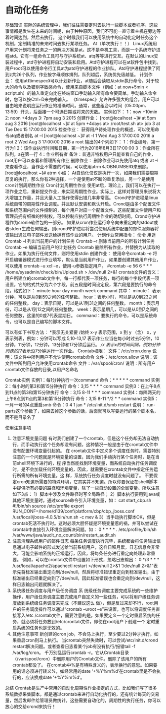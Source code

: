 # 自动化任务
基础知识
实际的系统管理中，我们往往需要定时去执行一些脚本或者程序，这些事情都是发生在未来的时间呢，由于种种原因，我们不可能一直守着主机在旁边等着时间达到，然后去执行。
这个时候我们可以使用系统中的自动化定时任务这个机制，定制精准的未来时间去执行某项任务。
At（单次执行！！）
	Linux系统用户用来计划将来任务之一的解决方案是at。这不是单机工具，而是一个系统守护进程atd。它有一组命令工具可与守护系统at、atq等等进行交互。在默认的Linux安装过程中，atd守护进程将自动安装和启用。Atd守护进程可以在at软件包中找到。
	用户root可以使用命令行工具at为atd守护进程的作业排队。Atd守护进程提供了阿到z共26个队列，作业按字母顺序排列，队列越后，系统优先级越低。
计划作业：
使用at《timespec》可以计划新作业，at随后会读取从stdin执行命令。对于较大的命令以及错别字敏感命令，使用来自脚本文件（例如：at now+5min < script.sh）的输入重定向比在终端窗口手动输入所有命令要简单。手动输入命令时，您可以按Ctrl+D来完成输入。
	《timespec》允许许多强大的组合，用户可以自由地来说明应运行作业的准确时间。通常，这些组合以时间（05:00pm、13:59）开头，后面接一个可选日期或将来的天数。
	实例如下：
		1：now +10min
		2:  noon +4days
		3:  7pm aug 3 2015
创建作业：
[root@localhost ~]# at 5pm aug 3 2016
[root@localhost ~]# at 5pm +4days
at> /root/test.sh
at> <EOT>
job 3 at Tue Dec 15 17:00:00 2015
检查作业：
	获得用户待处理作业的概述，可以使用命令atq或者别名 at –l
[root@localhost ~]# at -l
1	Wed Aug  3 17:00:00 2016 a root
2	Wed Aug  3 17:00:00 2016 a root
输出的4个列如下：
1：作业编号，第一行为1
2：该作业执行时间和日期，第一行为2016年8月3日17:00:00
3：作业所在队列，a在第一行
4：作业所有者
备注：普通非特权用户只能查看自己的作业，root用户可以查看和管理所有作业
删除作业：
	删除作业可以先使用atq 或者 at –l来查看作业，当作业不需要的时候，可以使用atrm 《JOBNUMBER》来删除。
[root@localhost ~]# atrm <JOBNUMBER>
小结：
	At自动化仅仅是执行一次，如果我们需要周期反复的执行，那么你有2种选择，一个是使用at不断的重复添加，另一个是使用cron计划周期性作业
Cron计划周期性作业
使用at后，理论上，我们可以在执行一项作业之后，重新提交作业，来实现周期性作业。实际上，这样对管理员来说将大大增加工作量，并且大量人工操作使得出错几率非常高。
	Crond守护进程是linux系统自带的周期性作业调度。并且默认安装和默认开启。Crond是由多个配置文件和系统范围内的文件控制的，每个用户对应一个配置文件。这些配置文件使用户和管理员拥有细微的控制权，可以控制应执行周期性作业的确切时间。Crond守护进程作为cronie软件包的一部分。
	如果从cron作业运行命令向未重定向的stdout或者stderr生成任何输出，则crond守护进程将尝试使用系统中配置的邮件服务器将该输出通过电子邮件发送给拥有该作业的用户。
计划作业常用指令：
命令	用途
Crontab –l	列出当前用户的计划任务
Crontab –r	删除当前用户的所有计划任务
Crontab –e	编辑当前用户的计划任务
Crontab <filename>	删除所有作业，并替换为从<filename>读取的作业。如果为执行任何文件，则将使用stdin
创建作业：
使用命令crontab –e 将开启编辑器模式进行作业填写，默认是当前用户作业，如果要创建其他用户作业，可以使用 crontab –u xcl –e，使用-u参数指定用户。
#crontab –e
56 6 * * * /home/sysadmin/check/bin/Upload.sh > /dev/null 2>&1
crontab文件的含义：
用户所建立的crontab文件中，每一行都代表一项任务，每行的每个字段代表一项设置，它的格式共分为六个字段，前五段是时间设定段，第六段是要执行的命令段，格式如下：
minute   hour   day   month   week   command
其中：
minute： 表示分钟，可以是从0到59之间的任何整数。
hour：表示小时，可以是从0到23之间的任何整数。
day：表示日期，可以是从1到31之间的任何整数。
month：表示月份，可以是从1到12之间的任何整数。
week：表示星期几，可以是从0到7之间的任何整数，这里的0或7代表星期日。
command：要执行的命令，可以是系统命令，也可以是自己编写的脚本文件。
 
可以有如下书写方法：
*表示无关紧要 /始终
x-y 表示范围，x 到 y （含）
x，y 表示列表，例如：分钟可以写成 5,10-13,17 表示作业应当在每小时过去5分钟，10分钟，11分钟，12分钟，13分钟和17分钟后运行。
*/x 表示x的时间间隔，例如分钟列表的*/7表示没7分钟运行一次作业。
Crontab权限：
文件：/etc/cron.deny
说明：该文件中所列用户不允许使用crontab命令
文件：/etc/cron.allow
说明：该文件中所列用户允许使用crontab命令
文件：/var/spool/cron/
说明：所有用户crontab文件存放的目录,以用户名命名

Crontab实例
实例1：每1分钟执行一次command
命令：* * * * * command
实例2：每小时的第3和第15分钟执行
命令：3,15 * * * * command
实例3：在上午8点到11点的第3和第15分钟执行
命令：3,15 8-11 * * * command
实例4：每隔两天的上午8点到11点的第3和第15分钟执行
命令：3,15 8-11 */2 * * command
实例5：一月一号的4点重启smb 
命令：0 4 1 jan * /etc/init.d/smb restart
说明：
run-parts这个参数了，如果去掉这个参数的话，后面就可以写要运行的某个脚本名，而不是目录名了

使用注意事项
1. 注意环境变量问题
有时我们创建了一个crontab，但是这个任务却无法自动执行，而手动执行这个任务却没有问题，这种情况一般是由于在crontab文件中没有配置环境变量引起的。
在 crontab文件中定义多个调度任务时，需要特别注意的一个问题就是环境变量的设置，因为我们手动执行某个任务时，是在当前shell环境下进行的，程 序当然能找到环境变量，而系统自动执行任务调度时，是不会加载任何环境变量的，因此，就需要在crontab文件中指定任务运行所需的所有环境变量，这 样，系统执行任务调度时就没有问题了。
不要假定cron知道所需要的特殊环境，它其实并不知道。所以你要保证在shelll脚本中提供所有必要的路径和环境变量，除了一些自动设置的全局变量。所以注意如下3点：
1）脚本中涉及文件路径时写全局路径；
2）脚本执行要用到java或其他环境变量时，通过source命令引入环境变量，如：
cat start_cbp.sh
#!/bin/sh
source /etc/profile
export RUN_CONF=/home/d139/conf/platform/cbp/cbp_jboss.conf
/usr/local/jboss-4.0.5/bin/run.sh -c mev &
3）当手动执行脚本OK，但是crontab死活不执行时。这时必须大胆怀疑是环境变量惹的祸，并可以尝试在crontab中直接引入环境变量解决问题。如：
0 * * * * . /etc/profile;/bin/sh /var/www/java/audit_no_count/bin/restart_audit.sh
2. 注意清理系统用户的邮件日志
每条任务调度执行完毕，系统都会将任务输出信息通过电子邮件的形式发送给当前系统用户，这样日积月累，日志信息会非常大，可能会影响系统的正常运行，因此，将每条任务进行重定向处理非常重要。
例如，可以在crontab文件中设置如下形式，忽略日志输出：
0 */3 * * * /usr/local/apache2/apachectl restart >/dev/null 2>&1
“/dev/null 2>&1”表示先将标准输出重定向到/dev/null，然后将标准错误重定向到标准输出，由于标准输出已经重定向到了/dev/null，因此标准错误也会重定向到/dev/null，这样日志输出问题就解决了。
3. 系统级任务调度与用户级任务调度
系 统级任务调度主要完成系统的一些维护操作，用户级任务调度主要完成用户自定义的一些任务，可以将用户级任务调度放到系统级任务调度来完成（不建议这么 做），但是反过来却不行，root用户的任务调度操作可以通过“crontab –uroot –e”来设置，也可以将调度任务直接写入/etc /crontab文件，需要注意的是，如果要定义一个定时重启系统的任务，就必须将任务放到/etc/crontab文件，即使在root用户下创建一个 定时重启系统的任务也是无效的。
4. 其他注意事项
新创建的cron job，不会马上执行，至少要过2分钟才执行。如果重启cron则马上执行。
当crontab突然失效时，可以尝试/etc/init.d/crond restart解决问题。或者查看日志看某个job有没有执行/报错tail -f /var/log/cron。
千万别乱运行crontab -r。它从Crontab目录（/var/spool/cron）中删除用户的Crontab文件。删除了该用户的所有crontab都没了。
在crontab中%是有特殊含义的，表示换行的意思。如果要用的话必须进行转义\%，如经常用的date ‘+%Y%m%d’在crontab里是不会执行的，应该换成date ‘+\%Y\%m\%d’。

总结
Crontab是生产中常用的自动化周期性作业指定的方式，比如我们写了很多系统数据采集脚本，都是通过crontab来进行自动化执行的，还有统计每天的交易量，然后发邮件给管理员做统计，这些需要自动化的，周期性的执行任务，你可以放心的交给crond来执行！

